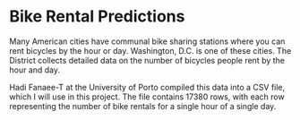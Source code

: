 # Bike Rental Predictions

Many American cities have communal bike sharing stations where you can rent bicycles by the hour or day. Washington, D.C. is one of these cities. The District collects detailed data on the number of bicycles people rent by the hour and day.

Hadi Fanaee-T at the University of Porto compiled this data into a CSV file, which I will use in this project. The file contains 17380 rows, with each row representing the number of bike rentals for a single hour of a single day.

